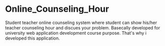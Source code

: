 # Online_Counseling_Hour
Student teacher online counseling system 
where student can show his/her teacher counseling hour and discues your problem.
Basecally developed for university web application development course purpose.
That's why i developed this application. 

